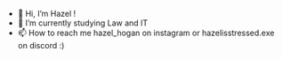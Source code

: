 - 👋 Hi, I’m Hazel ! 
- 🌱 I’m currently studying Law and IT 
- 📫 How to reach me hazel_hogan on instagram or hazelisstressed.exe on discord :) 

<!---
hazelisstressed/hazelisstressed is a ✨ special ✨ repository because its `README.md` (this file) appears on your GitHub profile.
You can click the Preview link to take a look at your changes.
--->
